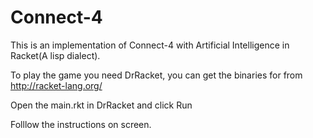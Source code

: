 # Connect-4
This is an implementation of Connect-4 with Artificial Intelligence in Racket(A lisp dialect).

To play the game you need DrRacket, you can get the binaries for from http://racket-lang.org/

Open the main.rkt in DrRacket and click Run

Folllow the instructions on screen.

